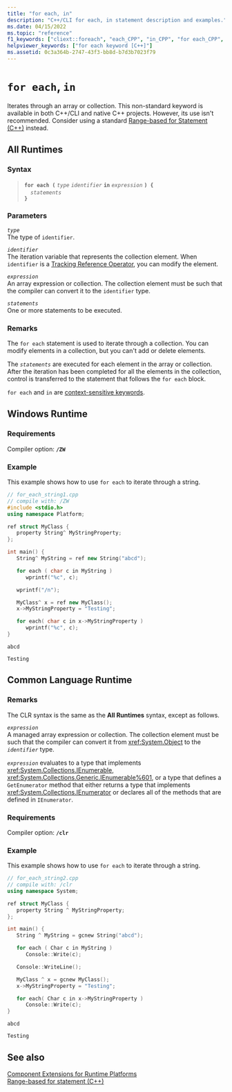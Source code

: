 ```yaml
---
title: "for each, in"
description: "C++/CLI for each, in statement description and examples."
ms.date: 04/15/2022
ms.topic: "reference"
f1_keywords: ["cliext::foreach", "each_CPP", "in_CPP", "for each_CPP", "for each", "in"]
helpviewer_keywords: ["for each keyword [C++]"]
ms.assetid: 0c3a364b-2747-43f3-bb8d-b7d3b7023f79
---
```

# `for each`, `in`

Iterates through an array or collection. This non-standard keyword is available in both C++/CLI and native C++ projects. However, its use isn't recommended. Consider using a standard [Range-based for Statement (C++)](../cpp/range-based-for-statement-cpp.md) instead.

## All Runtimes

### Syntax

> **`for each (`** *`type`* *`identifier`* **`in`** *`expression`* **`) {`**\
> &emsp;*`statements`*\
> **`}`**

### Parameters

*`type`*\
The type of `identifier`.

*`identifier`*\
The iteration variable that represents the collection element.  When `identifier` is a [Tracking Reference Operator](../extensions/tracking-reference-operator-cpp-component-extensions.md), you can modify the element.

*`expression`*\
An array expression or collection. The collection element must be such that the compiler can convert it to the `identifier` type.

*`statements`*\
One or more statements to be executed.

### Remarks

The `for each` statement is used to iterate through a collection. You can modify elements in a collection, but you can't add or delete elements.

The *`statements`* are executed for each element in the array or collection. After the iteration has been completed for all the elements in the collection, control is transferred to the statement that follows the `for each` block.

`for each` and `in` are [context-sensitive keywords](../extensions/context-sensitive-keywords-cpp-component-extensions.md).

## Windows Runtime

### Requirements

Compiler option: **`/ZW`**

### Example

This example shows how to use `for each` to iterate through a string.

```cpp
// for_each_string1.cpp
// compile with: /ZW
#include <stdio.h>
using namespace Platform;

ref struct MyClass {
   property String^ MyStringProperty;
};

int main() {
   String^ MyString = ref new String("abcd");

   for each ( char c in MyString )
      wprintf("%c", c);

   wprintf("/n");

   MyClass^ x = ref new MyClass();
   x->MyStringProperty = "Testing";

   for each( char c in x->MyStringProperty )
      wprintf("%c", c);
}
```

```Output
abcd

Testing
```

## Common Language Runtime

### Remarks

The CLR syntax is the same as the **All Runtimes** syntax, except as follows.

*`expression`*\
A managed array expression or collection. The collection element must be such that the compiler can convert it from <xref:System.Object> to the *`identifier`* type.

*`expression`* evaluates to a type that implements <xref:System.Collections.IEnumerable>, <xref:System.Collections.Generic.IEnumerable%601>, or a type that defines a `GetEnumerator` method that either returns a type that implements <xref:System.Collections.IEnumerator> or declares all of the methods that are defined in `IEnumerator`.

### Requirements

Compiler option: **`/clr`**

### Example

This example shows how to use `for each` to iterate through a string.

```cpp
// for_each_string2.cpp
// compile with: /clr
using namespace System;

ref struct MyClass {
   property String ^ MyStringProperty;
};

int main() {
   String ^ MyString = gcnew String("abcd");

   for each ( Char c in MyString )
      Console::Write(c);

   Console::WriteLine();

   MyClass ^ x = gcnew MyClass();
   x->MyStringProperty = "Testing";

   for each( Char c in x->MyStringProperty )
      Console::Write(c);
}
```

```Output
abcd

Testing
```

## See also

[Component Extensions for Runtime Platforms](../extensions/component-extensions-for-runtime-platforms.md)\
[Range-based for statement (C++)](../cpp/range-based-for-statement-cpp.md)

